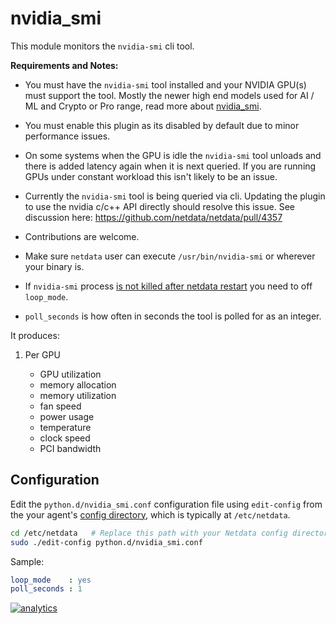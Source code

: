 # nvidia_smi

This module monitors the `nvidia-smi` cli tool.

**Requirements and Notes:**

-   You must have the `nvidia-smi` tool installed and your NVIDIA GPU(s) must support the tool. Mostly the newer high end models used for AI / ML and Crypto or Pro range, read more about [nvidia_smi](https://developer.nvidia.com/nvidia-system-management-interface).

-   You must enable this plugin as its disabled by default due to minor performance issues.

-   On some systems when the GPU is idle the `nvidia-smi` tool unloads and there is added latency again when it is next queried. If you are running GPUs under constant workload this isn't likely to be an issue.

-   Currently the `nvidia-smi` tool is being queried via cli. Updating the plugin to use the nvidia c/c++ API directly should resolve this issue. See discussion here: <https://github.com/netdata/netdata/pull/4357>

-   Contributions are welcome.

-   Make sure `netdata` user can execute `/usr/bin/nvidia-smi` or wherever your binary is.

-   If `nvidia-smi` process [is not killed after netdata restart](https://github.com/netdata/netdata/issues/7143) you need to off `loop_mode`.

-   `poll_seconds` is how often in seconds the tool is polled for as an integer.

It produces:

1.  Per GPU

    -   GPU utilization
    -   memory allocation
    -   memory utilization
    -   fan speed
    -   power usage
    -   temperature
    -   clock speed
    -   PCI bandwidth

## Configuration

Edit the `python.d/nvidia_smi.conf` configuration file using `edit-config` from the your agent's [config
directory](../../../docs/step-by-step/step-04.md#find-your-netdataconf-file), which is typically at `/etc/netdata`.

```bash
cd /etc/netdata   # Replace this path with your Netdata config directory, if different
sudo ./edit-config python.d/nvidia_smi.conf
```

Sample:

```yaml
loop_mode    : yes
poll_seconds : 1
```

[![analytics](https://www.google-analytics.com/collect?v=1&aip=1&t=pageview&_s=1&ds=github&dr=https%3A%2F%2Fgithub.com%2Fnetdata%2Fnetdata&dl=https%3A%2F%2Fmy-netdata.io%2Fgithub%2Fcollectors%2Fpython.d.plugin%2Fnvidia_smi%2FREADME&_u=MAC~&cid=5792dfd7-8dc4-476b-af31-da2fdb9f93d2&tid=UA-64295674-3)](<>)
